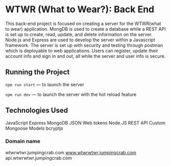 # WTWR (What to Wear?): Back End

This back-end project is focused on creating a server for the WTWR(what to wear) application. MongDB is used to create a database while a REST API is set up to create, read, update, and delete information on the server. Node.js and Express are used to develop the server within a Javascript framework. The server is set up with security and testing through postman which is deployable to web applications. Users can register, update their account info and sign in and out, all while the server and user info is secure.

## Running the Project

`npm run start` — to launch the server

`npm run dev` — to launch the server with the hot reload feature

## Technologies Used

JavaScript
Express
MongoDB
JSON Web tokens
Node.JS
REST API
Custom Mongoose Models
bcryptjs

### Domain name

wtwrwtwr.jumpingcrab.com
www.wtwrwtwr.jumpingcrab.com
api.wtwrwtwr.jumpingcrab.com
